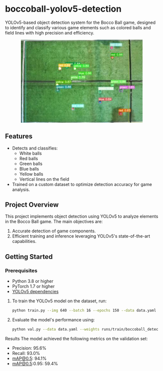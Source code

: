 # boccoball-yolov5-detection

YOLOv5-based object detection system for the Bocco Ball game, designed to identify and classify various game elements such as colored balls and field lines with high precision and efficiency.

<p align="center">
  <img src="figs/boccoball_yolov5.jpg" alt="boccoball yolov5" width="400" />
</p>


## Features

- Detects and classifies:
  - White balls
  - Red balls
  - Green balls
  - Blue balls
  - Yellow balls
  - Vertical lines on the field
- Trained on a custom dataset to optimize detection accuracy for game analysis.

## Project Overview

This project implements object detection using YOLOv5 to analyze elements in the Bocco Ball game. The main objectives are:
1. Accurate detection of game components.
2. Efficient training and inference leveraging YOLOv5's state-of-the-art capabilities.

## Getting Started

### Prerequisites

- Python 3.8 or higher
- PyTorch 1.7 or higher
- [YOLOv5 dependencies](https://github.com/ultralytics/yolov5#requirements)

1. To train the YOLOv5 model on the dataset, run:

   ```bash
   python train.py --img 640 --batch 16 --epochs 150 --data data.yaml --cfg yolov5s.yaml --weights '' --name boccoball_detector

2. Evaluate the model's performance using:

    ```bash
   python val.py --data data.yaml --weights runs/train/boccoball_detector/weights/best.pt --img 640

Results
The model achieved the following metrics on the validation set:

- Precision: 95.6%
- Recall: 93.0%
- mAP@0.5: 94.1%
- mAP@0.5:0.95: 59.4%